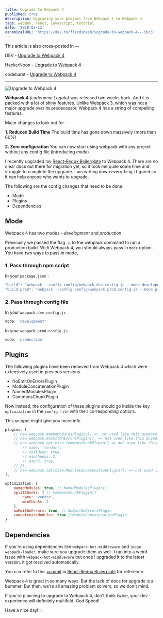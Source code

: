 ```yaml
---
title: Upgrade to Webpack 4
published: true
description: Upgrading your project from Webpack 3 to Webpack 4
tags: webdev, react, javascript, tutorial
date: '2018-03-12'
canonicalURL: 'https://dev.to/flexdinesh/upgrade-to-webpack-4---5bc5'
---
```


This article is also cross-posted in —

DEV - [Upgrade to Webpack 4](https://dev.to/flexdinesh/upgrade-to-webpack-4---5bc5)

HackerNoon - [Upgrade to Webpack 4](https://hackernoon.com/upgrade-to-webpack-4-3ebb199aa9bf)

codeburst - [Upgrade to Webpack 4](https://codeburst.io/upgrade-to-webpack-4-78b40b5251d9)

---

![Upgrade to Webpack 4](https://image.ibb.co/n6oUYS/webpack_upgrade.png)

**Webpack 4** _(codename Legato)_ was released two weeks back. And it is packed with a lot of shiny features. Unlike Webpack 3, which was not a major upgrade over its predecessor, Webpack 4 has a string of compelling features.

Major changes to look out for -

**1. Reduced Build Time**
The build time has gone down massively (more than 60%)

**2. Zero configuration**
You can now start using webpack with any project without any config file (introducing _mode_)

I recently upgraded my [React-Redux Boilerplate](https://github.com/flexdinesh/react-redux-boilerplate) to Webpack 4. There are no clear docs out there for migration yet, so it took me quite some time and struggle to complete the upgrade. I am writing down everything I figured so it can help anyone who wants to upgrade.

The following are the config changes that need to be done.

- Mode
- Plugins
- Dependencies

## Mode

Webpack 4 has two modes - _development_ and _production_.

Previously we passed the flag `-p` to the webpack command to run a production build. With Webpack 4, you should always pass in `mode` option. You have two ways to pass in mode,

### 1. Pass through npm script

In your `package.json` -

```js
"build": "webpack --config config/webpack.dev.config.js --mode development"
"build:prod": "webpack --config config/webpack.prod.config.js --mode production"
```

### 2. Pass through config file

In your `webpack.dev.config.js`

```js
mode: 'development'
```

In your `webpack.prod.config.js`

```js
mode: 'production'
```

## Plugins

The following plugins have been removed from Webpack 4 which were extensively used in previous versions.

- NoEmitOnErrorsPlugin
- ModuleConcatenationPlugin
- NamedModulesPlugin
- CommonsChunkPlugin

Now instead, the configuration of these plugins should go inside the key `optimization` in the `config file` with their corresponding options.

This snippet might give you more info

```js
plugins: [
    // new webpack.NamedModulesPlugin(), => not used like this anymore
    // new webpack.NoEmitOnErrorsPlugin(), => not used like this anymore
    // new webpack.optimize.CommonsChunkPlugin({ => not used like this anymore
        // name: 'vendor',
        // children: true,
        // minChunks: 2,
        // async: true,
    // }),
    // new webpack.optimize.ModuleConcatenationPlugin(), => not used like this anymore
],

optimization: {
    namedModules: true, // NamedModulesPlugin()
    splitChunks: { // CommonsChunkPlugin()
        name: 'vendor',
        minChunks: 2
    },
    noEmitOnErrors: true, // NoEmitOnErrorsPlugin
    concatenateModules: true //ModuleConcatenationPlugin
}
```

## Dependencies

If you're using dependencies like `webpack-hot-middleware` and `image-webpack-loader`, make sure you upgrade them as well. I ran into a weird issue with `webpack-hot-middleware` but once I upgraded it to the latest version, it got resolved automatically.

You can refer to this [commit](https://github.com/flexdinesh/react-redux-boilerplate/commit/69dc839ad84c37b170e4c3d6f1f8ecb735fc2791) in [React-Redux Boilerplate](https://github.com/flexdinesh/react-redux-boilerplate) for reference.

Webpack 4 is great in so many ways. But the lack of docs for upgrade is a bummer. But then, we're all amazing problem solvers, so we don't mind.

If you're planning to upgrade to Webpack 4, don't think twice, your dev experience will definitely multifold. God Speed!

Have a nice day! ✨
